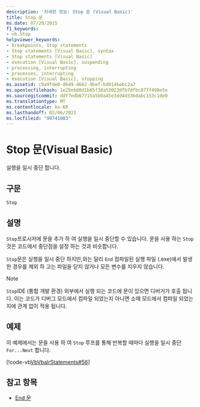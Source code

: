 ```yaml
---
description: '자세한 정보: Stop 문 (Visual Basic)'
title: Stop 문
ms.date: 07/20/2015
f1_keywords:
- vb.Stop
helpviewer_keywords:
- breakpoints, Stop statements
- Stop statements [Visual Basic], syntax
- Stop statements [Visual Basic]
- execution [Visual Basic], suspending
- processing, interrupting
- processes, interrupting
- execution [Visual Basic], stopping
ms.assetid: c9a9fde0-d649-4662-9bef-bd0146ebc2a7
ms.openlocfilehash: 1e25eb88d1b85f38a53023dfb7dfbc877f498e5e
ms.sourcegitcommit: ddf7edb67715a5b9a45e3dd44536dabc153c1de0
ms.translationtype: MT
ms.contentlocale: ko-KR
ms.lasthandoff: 02/06/2021
ms.locfileid: "99741083"
---
```

# <a name="stop-statement-visual-basic"></a>Stop 문(Visual Basic)

실행을 일시 중단 합니다.  
  
## <a name="syntax"></a>구문  
  
```vb  
Stop  
```  
  
## <a name="remarks"></a>설명  

 `Stop`프로시저에 문을 추가 하 여 실행을 일시 중단할 수 있습니다. 문을 사용 하는 `Stop` 것은 코드에서 중단점을 설정 하는 것과 비슷합니다.  
  
 `Stop`문은 실행을 일시 중단 하지만,와는 달리 `End` 컴파일된 실행 파일 (.exe)에서 발생 한 경우를 제외 하 고는 파일을 닫지 않거나 모든 변수를 지우지 않습니다.  
  
> [!NOTE]
> `Stop`IDE (통합 개발 환경) 외부에서 실행 되는 코드에 문이 있으면 디버거가 호출 됩니다. 이는 코드가 디버그 모드에서 컴파일 되었는지 아니면 소매 모드에서 컴파일 되었는지에 관계 없이 적용 됩니다.  
  
## <a name="example"></a>예제  

 이 예제에서는 문을 사용 하 여 `Stop` 루프를 통해 반복할 때마다 실행을 일시 중단 `For...Next` 합니다.  
  
 [!code-vb[VbVbalrStatements#56](~/samples/snippets/visualbasic/VS_Snippets_VBCSharp/VbVbalrStatements/VB/Class1.vb#56)]  
  
## <a name="see-also"></a>참고 항목

- [End 문](end-statement.md)
